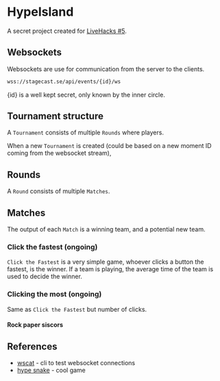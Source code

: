 # HypeIsland

A secret project created for [LiveHacks #5](https://www.stagecast.io/livehacks/home).

## Websockets

Websockets are use for communication from the server to the clients.

```bash
wss://stagecast.se/api/events/{id}/ws
```

{id} is a well kept secret, only known by the inner circle.

## Tournament structure

A `Tournament` consists of multiple `Rounds` where players.

When a new `Tournament` is created (could be based on a new moment ID coming from the websocket stream),

## Rounds

A `Round` consists of multiple `Matches`.

## Matches

The output of each `Match` is a winning team, and a potential new team.

### Click the fastest (ongoing)

`Click the Fastest` is a very simple game, whoever clicks a button the fastest, is the winner. If a team is playing, the average time of the team is used to decide the winner.

### Clicking the most (ongoing)

Same as `Click the Fastest` but number of clicks.

#### Rock paper siscors

## References

- [wscat](https://www.npmjs.com/package/wscat) - cli to test websocket connections
- [hype snake](https://www.youtube.com/watch?v=FMrQ8siiksQ) - cool game
